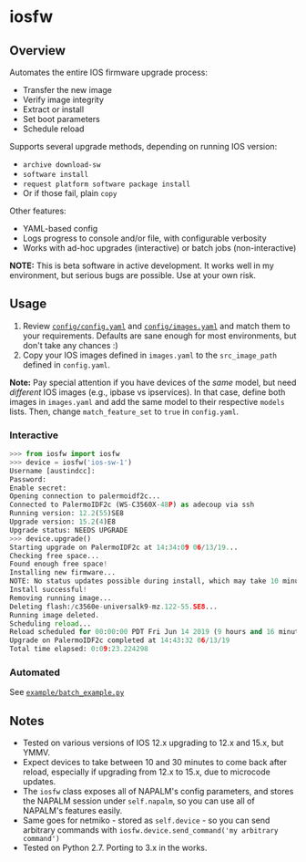 # iosfw

## Overview

Automates the entire IOS firmware upgrade process:
* Transfer the new image
* Verify image integrity
* Extract or install
* Set boot parameters
* Schedule reload

Supports several upgrade methods, depending on running IOS version:
* `archive download-sw`
* `software install`
* `request platform software package install`
* Or if those fail, plain `copy` 

Other features:
* YAML-based config
* Logs progress to console and/or file, with configurable verbosity
* Works with ad-hoc upgrades (interactive) or batch jobs (non-interactive)

**NOTE:** This is beta software in active development. It works well in my environment, but serious bugs are possible. Use at your own risk.

## Usage

1. Review [`config/config.yaml`](https://github.com/austind/iosfw/blob/master/config/config.yaml) and [`config/images.yaml`](https://github.com/austind/iosfw/blob/master/config/images.yaml) and match them to your requirements. Defaults are sane enough for most environments, but don't take any chances :)
1. Copy your IOS images defined in `images.yaml` to the `src_image_path` defined in `config.yaml`.

**Note:** Pay special attention if you have devices of the *same* model, but need *different* IOS images (e.g., ipbase vs ipservices). In that case, define both images in `images.yaml` and add the same model to their respective `models` lists. Then, change `match_feature_set` to `true` in `config.yaml`.

### Interactive

```py
>>> from iosfw import iosfw
>>> device = iosfw('ios-sw-1')
Username [austindcc]:
Password:
Enable secret:
Opening connection to palermoidf2c...
Connected to PalermoIDF2c (WS-C3560X-48P) as adecoup via ssh
Running version: 12.2(55)SE8
Upgrade version: 15.2(4)E8
Upgrade status: NEEDS UPGRADE
>>> device.upgrade()
Starting upgrade on PalermoIDF2c at 14:34:09 06/13/19...
Checking free space...
Found enough free space!
Installing new firmware...
NOTE: No status updates possible during install, which may take 10 minutes or longer.
Install successful!
Removing running image...
Deleting flash:/c3560e-universalk9-mz.122-55.SE8...
Running image deleted.
Scheduling reload...
Reload scheduled for 00:00:00 PDT Fri Jun 14 2019 (9 hours and 16 minutes away)
Upgrade on PalermoIDF2c completed at 14:43:32 06/13/19
Total time elapsed: 0:09:23.224298
```

### Automated

See [`example/batch_example.py`](https://github.com/austind/iosfw/blob/master/example/batch_example.py)

## Notes

* Tested on various versions of IOS 12.x upgrading to 12.x and 15.x, but YMMV.
* Expect devices to take between 10 and 30 minutes to come back after reload, especially if upgrading from 12.x to 15.x, due to microcode updates.
* The `iosfw` class exposes all of NAPALM's config parameters, and stores the NAPALM session under `self.napalm`, so you can use all of NAPALM's features easily.
* Same goes for netmiko - stored as `self.device` - so you can send arbitrary commands with `iosfw.device.send_command('my arbitrary command')`
* Tested on Python 2.7. Porting to 3.x in the works.
